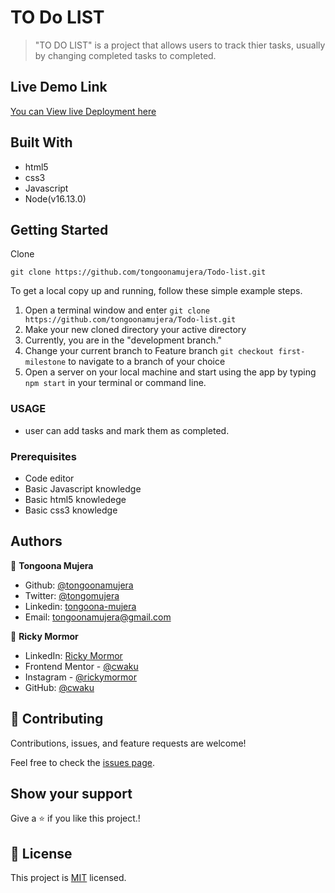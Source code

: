 # TO Do LIST

> "TO DO LIST" is a project that allows users to track thier tasks, usually by changing completed tasks to completed.

## Live Demo Link

[You can View live Deployment here](https://tongoonamujera.github.io/Todo-list/dist/index.html)

## Built With

- html5
- css3
- Javascript
- Node(v16.13.0)

## Getting Started

Clone

```git
git clone https://github.com/tongoonamujera/Todo-list.git
```

To get a local copy up and running, follow these simple example steps.

1. Open a terminal window and enter `git clone https://github.com/tongoonamujera/Todo-list.git`
2. Make your new cloned directory your active directory
3. Currently, you are in the "development branch."
4. Change your current branch to Feature branch `git checkout first-milestone` to navigate to a branch of your choice
5. Open a server on your local machine and start using the app by typing `npm start` in your terminal or command line.

### USAGE

- user can add tasks and mark them as completed.

### Prerequisites

- Code editor
- Basic Javascript knowledge
- Basic html5 knowledege
- Basic css3 knowledge

## Authors

👤 **Tongoona Mujera**

- Github: [@tongoonamujera](https://github.com/tongoonamujera)
- Twitter: [@tongomujera](https://twitter.com/tongomujera)
- Linkedin: [tongoona-mujera](https://www.linkedin.com/in/tongoona-mujera-125604162/)
- Email:  tongoonamujera@gmail.com

👤 **Ricky Mormor**
- LinkedIn: [Ricky Mormor](https://www.linkedin.com/in/ricky-mormor)
- Frontend Mentor - [@cwaku](https://www.frontendmentor.io/profile/cwaku)
- Instagram - [@rickymormor](https://www.instagram.com/rickymormor/)
- GitHub: [@cwaku](https://github.com/cwaku)

## 🤝 Contributing

Contributions, issues, and feature requests are welcome!

Feel free to check the [issues page](../../issues/).

## Show your support

Give a ⭐️ if you like this project.!

## 📝 License

This project is [MIT](LICENCE) licensed.
